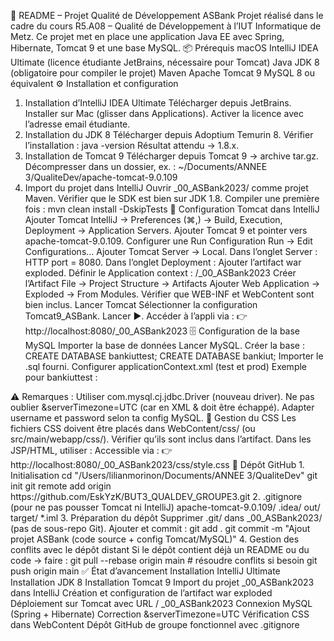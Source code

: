 📘 README – Projet Qualité de Développement ASBank
Projet réalisé dans le cadre du cours R5.A08 – Qualité de Développement à l’IUT Informatique de Metz.
Ce projet met en place une application Java EE avec Spring, Hibernate, Tomcat 9 et une base MySQL.
📦 Prérequis
macOS
IntelliJ IDEA Ultimate (licence étudiante JetBrains, nécessaire pour Tomcat)
Java JDK 8 (obligatoire pour compiler le projet)
Maven
Apache Tomcat 9
MySQL 8 ou équivalent
⚙️ Installation et configuration
1. Installation d’IntelliJ IDEA Ultimate
Télécharger depuis JetBrains.
Installer sur Mac (glisser dans Applications).
Activer la licence avec l’adresse email étudiante.
2. Installation du JDK 8
Télécharger depuis Adoptium Temurin 8.
Vérifier l’installation :
java -version
Résultat attendu → 1.8.x.
3. Installation de Tomcat 9
Télécharger depuis Tomcat 9 → archive tar.gz.
Décompresser dans un dossier, ex. :
~/Documents/ANNEE 3/QualiteDev/apache-tomcat-9.0.109
4. Import du projet dans IntelliJ
Ouvrir _00_ASBank2023/ comme projet Maven.
Vérifier que le SDK est bien sur JDK 1.8.
Compiler une première fois :
mvn clean install -DskipTests
🚀 Configuration Tomcat dans IntelliJ
Ajouter Tomcat
IntelliJ → Preferences (⌘,) → Build, Execution, Deployment → Application Servers.
Ajouter Tomcat 9 et pointer vers apache-tomcat-9.0.109.
Configurer une Run Configuration
Run → Edit Configurations…
Ajouter Tomcat Server → Local.
Dans l’onglet Server : HTTP port = 8080.
Dans l’onglet Deployment :
Ajouter l’artifact war exploded.
Définir le Application context :
/_00_ASBank2023
Créer l’Artifact
File → Project Structure → Artifacts
Ajouter Web Application → Exploded → From Modules.
Vérifier que WEB-INF et WebContent sont bien inclus.
Lancer Tomcat
Sélectionner la configuration Tomcat9_ASBank.
Lancer ▶️.
Accéder à l’appli via :
👉 http://localhost:8080/_00_ASBank2023
🗄️ Configuration de la base MySQL
Importer la base de données
Lancer MySQL.
Créer la base :
CREATE DATABASE bankiuttest;
CREATE DATABASE bankiut;
Importer le .sql fourni.
Configurer applicationContext.xml (test et prod)
Exemple pour bankiuttest :
<bean id="dataSource" scope="singleton"
      class="org.apache.commons.dbcp.BasicDataSource" destroy-method="close">
    <property name="driverClassName" value="com.mysql.cj.jdbc.Driver" />
    <property name="url" value="jdbc:mysql://localhost:3306/bankiuttest?useSSL=false&amp;serverTimezone=UTC" />
    <property name="username" value="root" />
    <property name="password" value="" /> <!-- ou root selon ton MySQL -->
    <property name="defaultAutoCommit" value="false" />
</bean>
⚠️ Remarques :
Utiliser com.mysql.cj.jdbc.Driver (nouveau driver).
Ne pas oublier &amp;serverTimezone=UTC (car en XML & doit être échappé).
Adapter username et password selon ta config MySQL.
🎨 Gestion du CSS
Les fichiers CSS doivent être placés dans WebContent/css/ (ou src/main/webapp/css/).
Vérifier qu’ils sont inclus dans l’artifact.
Dans les JSP/HTML, utiliser :
<link rel="stylesheet" type="text/css" href="${pageContext.request.contextPath}/css/style.css" />
Accessible via :
👉 http://localhost:8080/_00_ASBank2023/css/style.css
🐙 Dépôt GitHub
1. Initialisation
cd "/Users/lilianmorinon/Documents/ANNEE 3/QualiteDev"
git init
git remote add origin https://github.com/EskYzK/BUT3_QUALDEV_GROUPE3.git
2. .gitignore (pour ne pas pousser Tomcat ni IntelliJ)
apache-tomcat-9.0.109/
.idea/
out/
target/
*.iml
3. Préparation du dépôt
Supprimer .git/ dans _00_ASBank2023/ (pas de sous-repo Git).
Ajouter et commit :
git add .
git commit -m "Ajout projet ASBank (code source + config Tomcat/MySQL)"
4. Gestion des conflits avec le dépôt distant
Si le dépôt contient déjà un README ou du code → faire :
git pull --rebase origin main
# résoudre conflits si besoin
git push origin main
✅ État d’avancement
 Installation IntelliJ Ultimate
 Installation JDK 8
 Installation Tomcat 9
 Import du projet _00_ASBank2023 dans IntelliJ
 Création et configuration de l’artifact war exploded
 Déploiement sur Tomcat avec URL / _00_ASBank2023
 Connexion MySQL (Spring + Hibernate)
 Correction &amp;serverTimezone=UTC
 Vérification CSS dans WebContent
 Dépôt GitHub de groupe fonctionnel avec .gitignore
